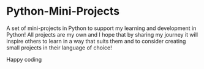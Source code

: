 # Python-Mini-Projects
A set of mini-projects in Python to support my learning and development in Python!  All projects are my own and I hope that by sharing my journey it will inspire others to learn in a way that suits them and to consider creating small projects in their language of choice!

Happy coding 
